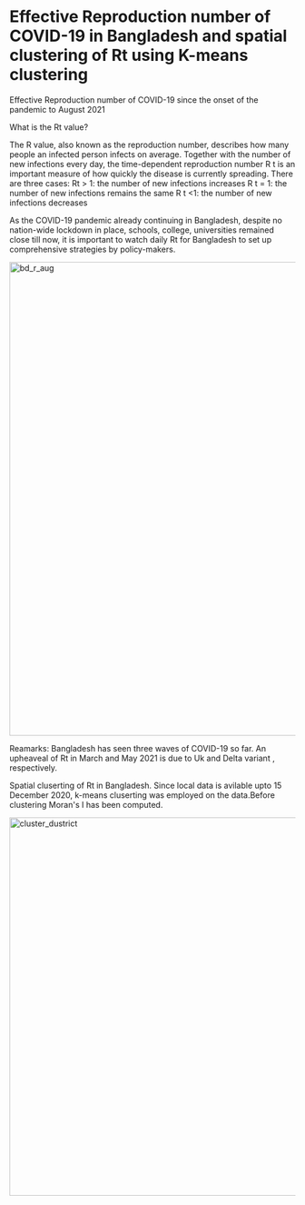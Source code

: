 # Effective Reproduction number of COVID-19 in Bangladesh and spatial clustering of Rt using K-means clustering 

 Effective Reproduction number of COVID-19 since the onset of the pandemic to August 2021
 
What is the Rt value?

The R value, also known as the reproduction number, describes how many people an infected person infects on average. Together with the number of new infections every day, the time-dependent reproduction number R t is an important measure of how quickly the disease is currently spreading. There are three cases:
Rt > 1: the number of new infections increases R t = 1: the number of new infections remains the same R t <1: the number of new infections decreases

As the COVID-19 pandemic already continuing in Bangladesh, despite no nation-wide lockdown in place, schools, college, universities remained close till now, it is important to watch daily Rt for Bangladesh to set up comprehensive strategies by policy-makers. 
 
 <img width="834" alt="bd_r_aug" src="https://user-images.githubusercontent.com/25701826/132589645-b72eefc1-c0e3-4b3b-badb-d2c1c140756f.png">


Reamarks:
Bangladesh has seen three waves of COVID-19 so far. An upheaveal of Rt in March  and May 2021 is due to Uk and Delta variant , respectively.



Spatial cluserting of Rt in Bangladesh.
Since local data is avilable upto 15 December 2020, k-means cluserting was employed on the data.Before clustering Moran's I has been computed.

<img width="666" alt="cluster_dustrict" src="https://user-images.githubusercontent.com/25701826/132590481-a6940007-aa0e-42b8-b054-38f6294d3b95.png">






 
